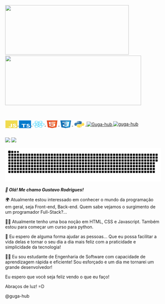                                                      
<div>
  <a href="https://github.com/guga-hub">
  <img height="160px" width="400px" src="https://github-readme-stats.vercel.app/api?username=guga-hub&show_icons=true&theme=onedark&include_all_commits=true&count_private=true"/>
  <img height="160px" width="440px" src="https://github-readme-stats.vercel.app/api/top-langs/?username=guga-hub&layout=compact&langs_count=6&theme=onedark"/>
</div>
   
   ##
<div style="display: inline_block"><br>
  <img align="center" alt="Guga-Js" height="25" width="40" src="https://raw.githubusercontent.com/devicons/devicon/master/icons/javascript/javascript-plain.svg">
  <img align="center" alt="Guga-Ts" height="25" width="40" src="https://raw.githubusercontent.com/devicons/devicon/master/icons/typescript/typescript-plain.svg">
  <img align="center" alt="Guga-React" height="25" width="40" src="https://raw.githubusercontent.com/devicons/devicon/master/icons/react/react-original.svg">
  <img align="center" alt="Guga-HTML" height="25" width="40" src="https://raw.githubusercontent.com/devicons/devicon/master/icons/html5/html5-original.svg">
  <img align="center" alt="Guga-CSS" height="25" width="40" src="https://raw.githubusercontent.com/devicons/devicon/master/icons/css3/css3-original.svg">
  <img align="center" alt="Guga-Python" height="25" width="40" src="https://raw.githubusercontent.com/devicons/devicon/master/icons/python/python-original.svg">
  <img align="center" height="80px" width="125px" alt="Guga-hub" src="https://media0.giphy.com/media/fwbZnTftCXVocKzfxR/giphy.gif?cid=ecf05e4701625tcuvqrx528csnhpodf9h91jgbef4mt67xra&rid=giphy.gif&ct=g">
 <img src="https://komarev.com/ghpvc/?username=guga-hub&color=green" alt="guga-hub" />
</div>
 
    
   
   ##
   

<div> 
  <a href = "mailto:lima.universitario@gmail.com"><img src="https://img.shields.io/badge/-Gmail-%23333?style=for-the-badge&logo=gmail&logoColor=white" target="_blank" ></a>
  <a href="https://www.linkedin.com/in/gustavo-rodrigues-7b2a66191/" target="_blank"><img src="https://img.shields.io/badge/-LinkedIn-%230077B5?style=for-the-badge&logo=linkedin&logoColor=white" target="_blank" ></a> 

  ![Snake animation](https://github.com/guga-hub/guga-hub/blob/output/github-contribution-grid-snake.svg)

</div>

  
 <i><b> 👾 Olá! Me chamo Gustavo Rodrigues! </b></i>
  
  🌍  Atualmente estou interessado em conhecer o mundo da programação em geral, seja Front-end, Back-end. Quem sabe vejamos o surgimento de um programador Full-Stack?... 

  👨‍🎓 Atualmente tenho uma boa noção em HTML, CSS e Javascript. 
     Também estou para começar um curso para python.  

  💞️ Eu espero de alguma forma ajudar as pessoas... Que eu possa facilitar a vida delas e tornar o seu dia a dia mais feliz com a praticidade e simplicidade da tecnologia!

  🧑🏽 Eu sou estudante de Engenharia de Software com capacidade de aprendizagem rápida e eficiente! Sou esforçado e um dia me tornarei um grande desenvolvedor! 

Eu espero que você seja feliz vendo o que eu faço! 
       
Abraços de luz! =D

 @guga-hub 
 

    

      
      

